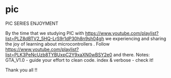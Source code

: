 # pic
PIC SERIES ENJOYMENT

By the time that we studying PIC with https://www.youtube.com/playlist?list=PLZ8dBTV2_5HQ-LrS9r1dP30h8n9sh04gh 
we experiencing and sharing the joy of learning about microcontrollers . 
Follow https://www.youtube.com/playlist?list=PLK3PeNcUzb8TYBUxpC2Y9xaXN0wBSY2e0 and there. 
Notes:
GTA_V1.0 - guide your effort to clean code. index & verbose - check it!


Thank you all !!
